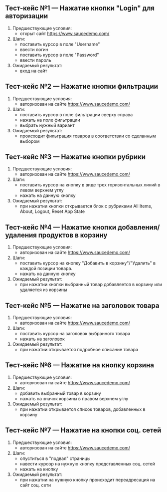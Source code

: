 ## Тест-кейс №1 — Нажатие кнопки "Login" для авторизации

1. Предшествующие условия:
    - открыт сайт https://www.saucedemo.com/
2. Шаги:
    - поставить курсор в поле "Username"
    - ввести логин
    - поставить курсор в поле "Password"
    - ввести пароль
3. Ожидаемый результат:
    - вход на сайт

## Тест-кейс №2 — Нажатие кнопки фильтрации

1. Предшествующие условия:
    - авторизован на сайте https://www.saucedemo.com/
2. Шаги:
    - поставить курсор в поле фильтрации сверху справа
    - нажать на поле фильтрации
    - выбрать нужный вариант
3. Ожидаемый результат:
    - происходит фильтрация товаров в соответствии со сделанным выбором

 ## Тест-кейс №3 — Нажатие кнопки рубрики
1. Предшествующие условия:
    - авторизован на сайте https://www.saucedemo.com/
2. Шаги:
    - поставить курсор на кнопку в виде трех горизонтальных линий в левом верхнем углу
    - нажать на данную кнопку
3. Ожидаемый результат:
    - при нажатии кнопки открывается блок с рубриками All Items, About, Logout, Reset App State

## Тест-кейс №4 — Нажатие кнопки добавления/удаления продуктов в корзину
1. Предшествующие условия:
    - авторизован на сайте https://www.saucedemo.com/
2. Шаги:
    - поставить курсор на кнопку "Добавить в корзину"/"Удалить" в каждой позиции товара.
    - нажать на данную кнопку
3. Ожидаемый результат:
    - при нажатии кнопки выбранный товар добавляется в корзину или удаляется из корзины

## Тест-кейс №5 — Нажатие на заголовок товара
1. Предшествующие условия:
    - авторизован на сайте https://www.saucedemo.com/
2. Шаги:
    - поставить курсор на заголовок выбранного товара
    - нажать на заголовок
3. Ожидаемый результат:
    - при нажатии открывается подробное описание товара

## Тест-кейс №6 — Нажатие на кнопку корзина
1. Предшествующие условия:
    - авторизован на сайте https://www.saucedemo.com/
2. Шаги:
    - добавить выбранный товар в корзину
    - нажать на значок корзины в правом верхнем углу
3. Ожидаемый результат:
    - при нажатии открывается список товаров, добавленных в корзину 

 ## Тест-кейс №7 — Нажатие на кнопки соц. сетей
1. Предшествующие условия:
    - авторизован на сайте https://www.saucedemo.com/
2. Шаги:
    - опуститься в "подвал" страницы
    - навести курсор на нужную кнопку представленных соц. сетей
    - нажать на кнопку 
3. Ожидаемый результат:
    - при нажатии на нужную кнопку происходит переадресация на сайт соц. сети        
